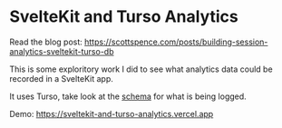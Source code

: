 # SvelteKit and Turso Analytics

Read the blog post: https://scottspence.com/posts/building-session-analytics-sveltekit-turso-db

This is some exploritory work I did to see what analytics data could
be recorded in a SvelteKit app.

It uses Turso, take look at the [schema](src/lib/schema.sql) for what
is being logged.

Demo: https://sveltekit-and-turso-analytics.vercel.app
